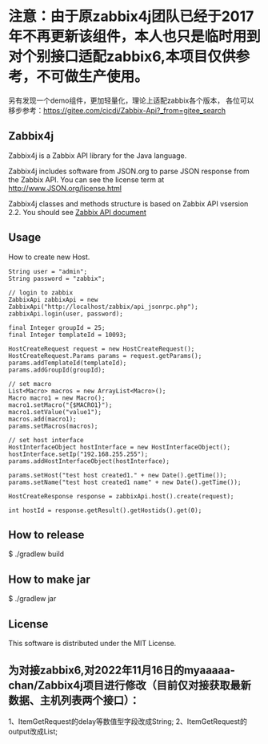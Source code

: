 # 注意：由于原zabbix4j团队已经于2017年不再更新该组件，本人也只是临时用到对个别接口适配zabbix6,本项目仅供参考，不可做生产使用。 
另有发现一个demo组件，更加轻量化，理论上适配zabbix各个版本， 各位可以移步参考：https://gitee.com/cicdi/Zabbix-Api?_from=gitee_search

## Zabbix4j

Zabbix4j is a Zabbix API library for the Java language.

Zabbix4j includes software from JSON.org to parse JSON response from the Zabbix API.
You can see the license term at http://www.JSON.org/license.html

Zabbix4j classes and methods structure is based on Zabbix API vsersion 2.2. 
You should see [Zabbix API document](https://www.zabbix.com/documentation/2.2/manual/api)

## Usage

How to create new Host.

```
String user = "admin";
String password = "zabbix";

// login to zabbix
ZabbixApi zabbixApi = new ZabbixApi("http://localhost/zabbix/api_jsonrpc.php");
zabbixApi.login(user, password);
            
final Integer groupId = 25;
final Integer templateId = 10093;

HostCreateRequest request = new HostCreateRequest();
HostCreateRequest.Params params = request.getParams();
params.addTemplateId(templateId);
params.addGroupId(groupId);

// set macro
List<Macro> macros = new ArrayList<Macro>();
Macro macro1 = new Macro();
macro1.setMacro("{$MACRO1}");
macro1.setValue("value1");
macros.add(macro1);
params.setMacros(macros);

// set host interface
HostInterfaceObject hostInterface = new HostInterfaceObject();
hostInterface.setIp("192.168.255.255");
params.addHostInterfaceObject(hostInterface);

params.setHost("test host created1." + new Date().getTime());
params.setName("test host created1 name" + new Date().getTime());

HostCreateResponse response = zabbixApi.host().create(request);

int hostId = response.getResult().getHostids().get(0);
```


## How to release

$ ./gradlew build

## How to make jar

$ ./gradlew jar

## License

This software is distributed under the MIT License.


## 为对接zabbix6,对2022年11月16日的myaaaaa-chan/Zabbix4j项目进行修改（目前仅对接获取最新数据、主机列表两个接口）：
1、ItemGetRequest的delay等数值型字段改成String;
2、ItemGetRequest的output改成List<String>;
